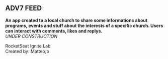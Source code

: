 ## ADV7 FEED

<b> An app created to a local church to share some informations about programs, events and stuff about the interests of a specific church. Users can interact with comments, likes and replys. </b> <br>
<i> UNDER CONSTRUCTION </i>

RocketSeat Ignite Lab <br>
Created by: Matteo;p
